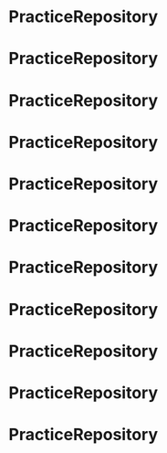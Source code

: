 # PracticeRepository
# PracticeRepository
# PracticeRepository
# PracticeRepository
# PracticeRepository
# PracticeRepository
# PracticeRepository
# PracticeRepository
# PracticeRepository
# PracticeRepository
# PracticeRepository
